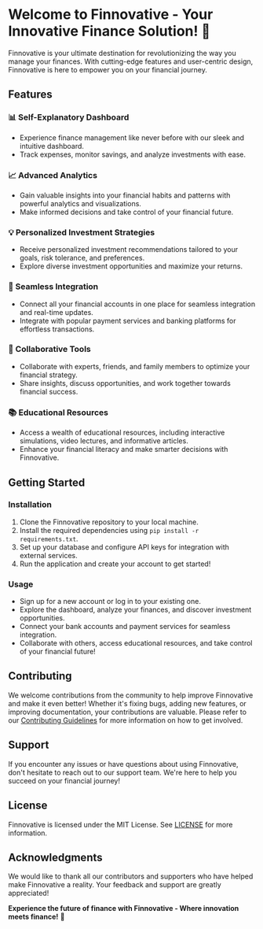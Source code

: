 # Welcome to Finnovative - Your Innovative Finance Solution! 🚀

Finnovative is your ultimate destination for revolutionizing the way you manage your finances. With cutting-edge features and user-centric design, Finnovative is here to empower you on your financial journey.

## Features

### 📊 Self-Explanatory Dashboard
- Experience finance management like never before with our sleek and intuitive dashboard.
- Track expenses, monitor savings, and analyze investments with ease.

### 📈 Advanced Analytics
- Gain valuable insights into your financial habits and patterns with powerful analytics and visualizations.
- Make informed decisions and take control of your financial future.

### 💡 Personalized Investment Strategies
- Receive personalized investment recommendations tailored to your goals, risk tolerance, and preferences.
- Explore diverse investment opportunities and maximize your returns.

### 🔗 Seamless Integration
- Connect all your financial accounts in one place for seamless integration and real-time updates.
- Integrate with popular payment services and banking platforms for effortless transactions.

### 🤝 Collaborative Tools
- Collaborate with experts, friends, and family members to optimize your financial strategy.
- Share insights, discuss opportunities, and work together towards financial success.

### 📚 Educational Resources
- Access a wealth of educational resources, including interactive simulations, video lectures, and informative articles.
- Enhance your financial literacy and make smarter decisions with Finnovative.

## Getting Started

### Installation
1. Clone the Finnovative repository to your local machine.
2. Install the required dependencies using `pip install -r requirements.txt`.
3. Set up your database and configure API keys for integration with external services.
4. Run the application and create your account to get started!

### Usage
- Sign up for a new account or log in to your existing one.
- Explore the dashboard, analyze your finances, and discover investment opportunities.
- Connect your bank accounts and payment services for seamless integration.
- Collaborate with others, access educational resources, and take control of your financial future!

## Contributing
We welcome contributions from the community to help improve Finnovative and make it even better! Whether it's fixing bugs, adding new features, or improving documentation, your contributions are valuable. Please refer to our [Contributing Guidelines](CONTRIBUTING.md) for more information on how to get involved.

## Support
If you encounter any issues or have questions about using Finnovative, don't hesitate to reach out to our support team. We're here to help you succeed on your financial journey!

## License
Finnovative is licensed under the MIT License. See [LICENSE](LICENSE) for more information.

## Acknowledgments
We would like to thank all our contributors and supporters who have helped make Finnovative a reality. Your feedback and support are greatly appreciated!

**Experience the future of finance with Finnovative - Where innovation meets finance!** 🌟
